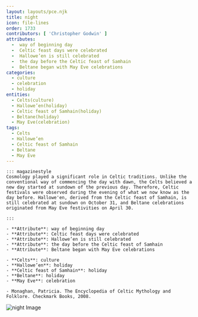 ```yaml
---
layout: layouts/pce.njk
title: night
icon: file-lines
order: 1733
contributors: [ 'Christopher Godwin' ]
attributes:
  -  way of beginning day
  -  Celtic feast days were celebrated
  -  Hallowe’en is still celebrated
  -  the day before the Celtic feast of Samhain
  -  Beltane began with May Eve celebrations
categories:
  - culture
  - celebration
  - holiday
entities:
  - Celts(culture)
  - Hallowe’en(holiday)
  - Celtic feast of Samhain(holiday)
  - Beltane(holiday)
  - May Eve(celebration)
tags:
  - Celts
  - Hallowe’en
  - Celtic feast of Samhain
  - Beltane
  - May Eve
---
```

``` tab [group1:Info]
::: magazinestyle
Cosmology played a significant role in Celtic traditions. Unlike the conventional way of commencing the day with dawn, the Celts believed a new day started at sundown of the previous day. Therefore, Celtic festivals were observed during the evening of what we now know as the day before. Hallowe'en, derived from the Celtic feast of Samhain, is still celebrated at sundown on October 31, and Beltane celebrations originated from May Eve festivities on April 30.

:::
```
``` tab [group1:Attributes]
- **Attribute**: way of beginning day
- **Attribute**: Celtic feast days were celebrated
- **Attribute**: Hallowe’en is still celebrated
- **Attribute**: the day before the Celtic feast of Samhain
- **Attribute**: Beltane began with May Eve celebrations
```
``` tab [group1:Entities]
- **Celts**: culture
- **Hallowe’en**: holiday
- **Celtic feast of Samhain**: holiday
- **Beltane**: holiday
- **May Eve**: celebration
```
``` tab [group1:Sources]
- Monaghan, Patricia. The Encyclopedia of Celtic Mythology and Folklore. Checkmark Books, 2008.
```
![night Image](https://upload.wikimedia.org/wikipedia/commons/thumb/3/32/In_the_photo_there_is_one_Perseid%2C_Milky_Way_and_Andromega_galaxy_and_light_pollution_on_the_horizon_-_Luhasoo_bog_in_Estonia.jpg/1200px-In_the_photo_there_is_one_Perseid%2C_Milky_Way_and_Andromega_galaxy_and_light_pollution_on_the_horizon_-_Luhasoo_bog_in_Estonia.jpg)
